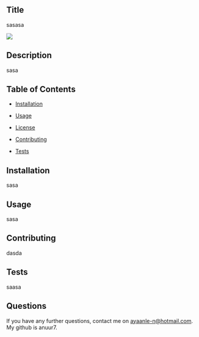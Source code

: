 
  ## Title
  sasasa

<img src = 'https://img.shields.io/badge/license-MIT-blue.svg'>

  ## Description
sasa

 ## Table of Contents

* [Installation](#installation)

* [Usage](#usage)

* [License](#license)

* [Contributing](#contributing)

* [Tests](#tests)

 ## Installation
sasa

## Usage
sasa

## Contributing
dasda

## Tests
saasa

## Questions
 If you have any further questions, contact me on ayaanle-n@hotmail.com.
 My github is anuur7.
